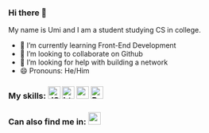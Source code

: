 ### Hi there 👋
My name is Umi and I am a student studying CS in college. 
- 🌱 I’m currently learning Front-End Development
- 👯 I’m looking to collaborate on Github
- 🤔 I’m looking for help with building a network
- 😄 Pronouns: He/Him
### My skills: <img src=https://cdn.worldvectorlogo.com/logos/javascript-1.svg alt="JS logo" width= "25px" height="25px"> <img src=https://cdn.worldvectorlogo.com/logos/html-1.svg alt="html logo" height="25px" width="25px"> <img src=https://cdn.worldvectorlogo.com/logos/css-3.svg alt="css logo" width="25px" height= "25px"> <img src="https://cdn.worldvectorlogo.com/logos/react-2.svg" alt="React logo vector" height="25px" width="25px">

### Can also find me in: <a href="https://www.linkedin.com/in/umi-sato-77053b230/"><img src=https://cdn.worldvectorlogo.com/logos/linkedin-icon-2.svg height= "25px" width="25px"></a>


